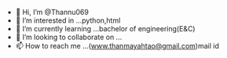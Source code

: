 - 👋 Hi, I’m @Thannu069
- 👀 I’m interested in ...python,html
- 🌱 I’m currently learning ...bachelor of engineering(E&C)
- 💞️ I’m looking to collaborate on ...
- 📫 How to reach me ...(www.thanmayahtao@gmail.com)mail id

<!---
Thannu069/Thannu069 is a ✨ special ✨ repository because its `README.md` (this file) appears on your GitHub profile.
You can click the Preview link to take a look at your changes.
--->

